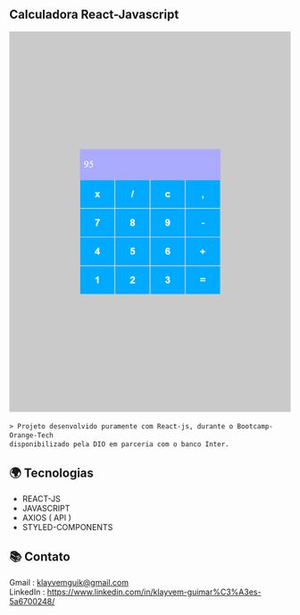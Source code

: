 ## Calculadora React-Javascript 

![preview](./src/github/calculadoraReact.png)

    > Projeto desenvolvido puramente com React-js, durante o Bootcamp-Orange-Tech
    disponibilizado pela DIO em parceria com o banco Inter.

## 🌍 Tecnologias

- REACT-JS
- JAVASCRIPT
- AXIOS ( API )
- STYLED-COMPONENTS

## 📚 Contato

Gmail : klayvemguik@gmail.com </br>
LinkedIn : https://www.linkedin.com/in/klayvem-guimar%C3%A3es-5a6700248/
